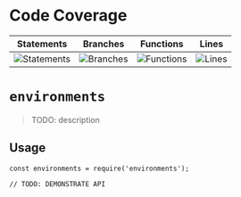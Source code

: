 # Code Coverage
| Statements                  | Branches                | Functions                 | Lines             |
| --------------------------- | ----------------------- | ------------------------- | ----------------- |
| ![Statements](https://img.shields.io/badge/statements-85.12%25-yellow.svg?style=flat) | ![Branches](https://img.shields.io/badge/branches-72.45%25-red.svg?style=flat) | ![Functions](https://img.shields.io/badge/functions-86.73%25-yellow.svg?style=flat) | ![Lines](https://img.shields.io/badge/lines-85.01%25-yellow.svg?style=flat) |
# `environments`

> TODO: description

## Usage

```
const environments = require('environments');

// TODO: DEMONSTRATE API
```